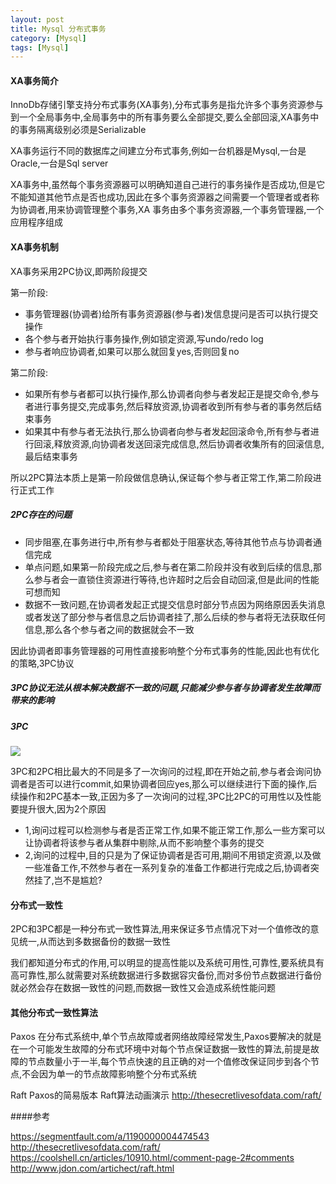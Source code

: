 ```yaml
---
layout: post
title: Mysql 分布式事务
category: [Mysql]
tags: [Mysql]
---
```


#### XA事务简介

InnoDb存储引擎支持分布式事务(XA事务),分布式事务是指允许多个事务资源参与到一个全局事务中,全局事务中的所有事务要么全部提交,要么全部回滚,XA事务中的事务隔离级别必须是Serializable

XA事务运行不同的数据库之间建立分布式事务,例如一台机器是Mysql,一台是Oracle,一台是Sql server

XA事务中,虽然每个事务资源器可以明确知道自己进行的事务操作是否成功,但是它不能知道其他节点是否也成功,因此在多个事务资源器之间需要一个管理者或者称为协调者,用来协调管理整个事务,XA 事务由多个事务资源器,一个事务管理器,一个应用程序组成


#### XA事务机制

XA事务采用2PC协议,即两阶段提交

第一阶段: 

* 事务管理器(协调者)给所有事务资源器(参与者)发信息提问是否可以执行提交操作
* 各个参与者开始执行事务操作,例如锁定资源,写undo/redo log
* 参与者响应协调者,如果可以那么就回复yes,否则回复no

第二阶段:

* 如果所有参与者都可以执行操作,那么协调者向参与者发起正是提交命令,参与者进行事务提交,完成事务,然后释放资源,协调者收到所有参与者的事务然后结束事务
* 如果其中有参与者无法执行,那么协调者向参与者发起回滚命令,所有参与者进行回滚,释放资源,向协调者发送回滚完成信息,然后协调者收集所有的回滚信息,最后结束事务

所以2PC算法本质上是第一阶段做信息确认,保证每个参与者正常工作,第二阶段进行正式工作

##### 2PC存在的问题

* 同步阻塞,在事务进行中,所有参与者都处于阻塞状态,等待其他节点与协调者通信完成
* 单点问题,如果第一阶段完成之后,参与者在第二阶段并没有收到后续的信息,那么参与者会一直锁住资源进行等待,也许超时之后会自动回滚,但是此间的性能可想而知
* 数据不一致问题,在协调者发起正式提交信息时部分节点因为网络原因丢失消息或者发送了部分参与者信息之后协调者挂了,那么后续的参与者将无法获取任何信息,那么各个参与者之间的数据就会不一致

因此协调者即事务管理器的可用性直接影响整个分布式事务的性能,因此也有优化的策略,3PC协议

##### 3PC协议无法从根本解决数据不一致的问题,只能减少参与者与协调者发生故障而带来的影响

##### 3PC

![](http://pic.woowen.com/Three-phase_commit_diagram.png)

3PC和2PC相比最大的不同是多了一次询问的过程,即在开始之前,参与者会询问协调者是否可以进行commit,如果协调者回应yes,那么可以继续进行下面的操作,后续操作和2PC基本一致,正因为多了一次询问的过程,3PC比2PC的可用性以及性能要提升很大,因为2个原因

* 1,询问过程可以检测参与者是否正常工作,如果不能正常工作,那么一些方案可以让协调者将该参与者从集群中剔除,从而不影响整个事务的提交
* 2,询问的过程中,目的只是为了保证协调者是否可用,期间不用锁定资源,以及做一些准备工作,不然参与者在一系列复杂的准备工作都进行完成之后,协调者突然挂了,岂不是尴尬? 

#### 分布式一致性

2PC和3PC都是一种分布式一致性算法,用来保证多节点情况下对一个值修改的意见统一,从而达到多数据备份的数据一致性

我们都知道分布式的作用,可以明显的提高性能以及系统可用性,可靠性,要系统具有高可靠性,那么就需要对系统数据进行多数据容灾备份,而对多份节点数据进行备份就必然会存在数据一致性的问题,而数据一致性又会造成系统性能问题

#### 其他分布式一致性算法

Paxos
在分布式系统中,单个节点故障或者网络故障经常发生,Paxos要解决的就是在一个可能发生故障的分布式环境中对每个节点保证数据一致性的算法,前提是故障的节点数量小于一半,每个节点快速的且正确的对一个值修改保证同步到各个节点,不会因为单一的节点故障影响整个分布式系统

Raft
Paxos的简易版本
Raft算法动画演示 <http://thesecretlivesofdata.com/raft/>

####参考

<https://segmentfault.com/a/1190000004474543>
<http://thesecretlivesofdata.com/raft/>
<https://coolshell.cn/articles/10910.html/comment-page-2#comments>
<http://www.jdon.com/artichect/raft.html>





